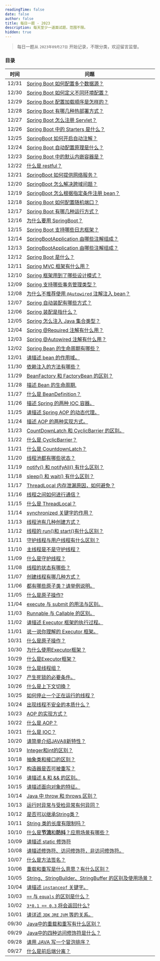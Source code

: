 ```yaml
---
readingTime: false
date: false
author: false
title: 每日一题 - 2023
description: 每天至少一道面试题，范围不限。
hidden: true
---
```


> 每日一题从 `2023年09月27日` 开始记录，不限分类，欢迎留言监督。

### 目录

| 时间    | 问题                                                           |
|-------|--------------------------------------------------------------|
| 12/31 | [Spring Boot 如何配置多个数据源？](./12.md#_12-31)                     |
| 12/30 | [Spring Boot 如何定义不同环境配置？](./12.md#_12-30)                    |
| 12/29 | [Spring Boot 配置加载顺序是怎样的？](./12.md#_12-29)                    |
| 12/28 | [Spring Boot 有哪几种热部署方式？](./12.md#_12-28)                     |
| 12/27 | [Spring Boot 怎么注册 Servlet？](./12.md#_12-27)                  |
| 12/26 | [Spring Boot 中的 Starters 是什么？](./12.md#_12-26)               |
| 12/25 | [SpringBoot 如何开启自动注解？](./12.md#_12-25)                       |
| 12/24 | [Spring Boot 自动配置原理是什么？](./12.md#_12-24)                     |
| 12/23 | [Spring Boot 中的默认内嵌容器是？](./12.md#_12-23)                     |
| 12/22 | [什么是 restful？](./12.md#_12-22)                               |
| 12/21 | [SpringBoot 如何提供网络服务？](./12.md#_12-21)                       |
| 12/20 | [SpringBoot 怎么解决跨域问题？](./12.md#_12-20)                       |
| 12/19 | [SpringBoot 怎么根据指定条件注册 bean？](./12.md#_12-19)                |
| 12/18 | [Spring Boot 如何配置随机端口？](./12.md#_12-18)                      |
| 12/17 | [Spring Boot 有哪几种运行方式？](./12.md#_12-17)                      |
| 12/16 | [为什么要用 SpringBoot？](./12.md#_12-16)                          |
| 12/15 | [Spring Boot 支持哪些日志框架？](./12.md#_12-15)                      |
| 12/14 | [SpringBootApplication 由哪些注解组成？](./12.md#_12-14)             |
| 12/13 | [SpringBootApplication 由哪些注解组成？](./12.md#_12-13)             |
| 12/12 | [Spring Boot 是什么？](./12.md#_12-12)                           |
| 12/11 | [Spring MVC 框架有什么用？](./12.md#_12-11)                         |
| 12/10 | [Spring 框架用到了哪些设计模式？](./12.md#_12-10)                        |
| 12/09 | [Spring 支持哪些事务管理类型？](./12.md#_12-9)                          |
| 12/08 | [为什么不推荐使用 `@Autowired` 注解注入 bean？](./12.md#_12-8)            |
| 12/07 | [Spring 自动装配有哪些方式？](./12.md#_12-7)                           |
| 12/06 | [Spring 装配是指什么？](./12.md#_12-6)                              |
| 12/05 | [Spring 怎么注入 Java 集合类型？](./12.md#_12-5)                      |
| 12/04 | [Spring @Required 注解有什么用？](./12.md#_12-4)                    |
| 12/03 | [Spring @Autowired 注解有什么用？](./12.md#_12-3)                   |
| 12/02 | [Spring Bean 的生命周期有哪些？](./12.md#_12-2)                       |
| 12/01 | [请描述 bean 的作用域。](./12.md#_12-1)                              |
| 11/30 | [依赖注入的方法有哪些？](./11.md#_11-30)                                |
| 11/29 | [BeanFactory 和 FactoryBean 的区别？](./11.md#_11-29)             |
| 11/28 | [描述 Bean 的生命周期.](./11.md#_11-28)                             |
| 11/27 | [什么是 BeanDefinition？](./11.md#_11-27)                        |
| 11/26 | [描述 Spring 的两种 IOC 容器。](./11.md#_11-26)                      |
| 11/25 | [请描述 Spring AOP 的动态代理。](./11.md#_11-25)                      |
| 11/24 | [描述 AOP 的两种实现方式。](./11.md#_11-24)                            |
| 11/23 | [CountDownLatch 和 CyclicBarrier 的区别。](./11.md#_11-23)        |
| 11/22 | [什么是 CyclicBarrier？](./11.md#_11-22)                         |
| 11/21 | [什么是 CountdownLatch？](./11.md#_11-21)                        |
| 11/20 | [线程池都有哪些状态？](./11.md#_11-20)                                 |
| 11/19 | [notify() 和 notifyAll() 有什么区别？](./11.md#_11-19)              |
| 11/18 | [sleep() 和 wait() 有什么区别？](./11.md#_11-18)                    |
| 11/17 | [ThreadLocal 内存泄漏原因，如何避免？](./11.md#_11-17)                   |
| 11/16 | [线程之间如何进行通信？](./11.md#_11-16)                                |
| 11/15 | [什么是 ThreadLocal？](./11.md#_11-15)                           |
| 11/14 | [synchronized 关键字的作用？](./11.md#_11-14)                       |
| 11/13 | [线程池有几种创建方式？](./11.md#_11-13)                                |
| 11/12 | [线程的 run()和 start()有什么区别？](./11.md#_11-12)                   |
| 11/11 | [守护线程与用户线程有什么区别？](./11.md#_11-11)                            |
| 11/10 | [主线程是不是守护线程？](./11.md#_11-10)                                |
| 11/09 | [什么是守护线程？](./11.md#_11-8)                                    |
| 11/08 | [线程的状态有哪些？](./11.md#_11-8)                                   |
| 11/07 | [创建线程有哪几种方式？](./11.md#_11-7)                                 |
| 11/06 | [都有哪些原子类？请举例说明。](./11.md#_11-6)                              |
| 11/05 | [什么是原子操作?](./11.md#_11-5)                                    |
| 11/04 | [execute 与 submit 的用法与区别。](./11.md#_11-4)                    |
| 11/03 | [Runnable 与 Callable 的区别。](./11.md#_11-3)                    |
| 11/02 | [请描述 Executor 框架的执行过程。](./11.md#_11-2)                       |
| 11/01 | [说一说你理解的 Executor 框架。](./11.md#_11-1)                        |
| 10/31 | [什么是原子操作？](./10.md#_10-31)                                   |
| 10/30 | [为什么使用Executor框架？](./10.md#_10-30)                           |
| 10/29 | [什么是Executor框架？](./10.md#_10-29)                             |
| 10/28 | [什么是线程组？](./10.md#_10-28)                                    |
| 10/27 | [产生死锁的必要条件。](./10.md#_10-27)                                 |
| 10/26 | [什么是上下文切换？](./10.md#_10-26)                                  |
| 10/25 | [如何停止一个正在运行的线程？](./10.md#_10-25)                             |
| 10/24 | [出现线程不安全的本质什么？](./10.md#_10-24)                              |
| 10/23 | [AOP 的实现方式？](./10.md#_10-23)                                 |
| 10/22 | [什么是 AOP？](./10.md#_10-22)                                   |
| 10/21 | [什么是 IOC？](./10.md#_10-21)                                   |
| 10/20 | [请简单介绍JAVA8新特性？](./10.md#_10-20)                             |
| 10/19 | [Integer和int的区别？](./10.md#_10-19)                            |
| 10/18 | [抽象类和接口的区别？](./10.md#_10-18)                                 |
| 10/17 | [构造器是否可被重写？](./10.md#_10-17)                                 |
| 10/16 | [请描述 & 和 && 的区别。](./10.md#_10-16)                            |
| 10/15 | [请描述面向对象的特征。](./10.md#_10-15)                                |
| 10/14 | [Java 中 throw 和 throws 区别？](./10.md#_10-14)                  |
| 10/13 | [运行时异常与受检异常有何异同？](./10.md#_10-13)                            |
| 10/12 | [是否可以继承String类？](./10.md#_10-12)                             |
| 10/11 | [String 类的长度有限制吗？](./10.md#_10-11)                           |
| 10/10 | [什么是**节流**和**防抖**？应用场景有哪些？](./10.md#_10-10)                  |
| 10/09 | [请描述 static 修饰符](./10.md#_10-9)                              |
| 10/08 | [请描述修饰符、访问修饰符，非访问修饰符。](./10.md#_10-8)                        |
| 10/07 | [什么是方法签名？](./10.md#_10-7)                                    |
| 10/06 | [重载和重写是什么意思？有什么区别？](./10.md#_10-6)                           |
| 10/05 | [String、StringBuilder、StringBuffer 的区别及使用场景？](./10.md#_10-5) |
| 10/04 | [请描述 `instanceof` 关键字。](./10.md#_10-4)                       |
| 10/03 | [`==` 与 `equals` 的区别是什么？](./10.md#_10-3)                     |
| 10/02 | [`3*0.1 == 0.3` 将会返回什么?](./10.md#_10-2)                      |
| 10/01 | [请详述 `JDK` `JRE` `JVM` 等的关系。](./10.md#_10-1)                 |
| 09/30 | [Java中的重载和重写有什么区别？](./9.md#_9-30)                            |
| 09/29 | [Java中的四种访问修饰符是什么？](./9.md#_9-29)                            |
| 09/28 | [请用 JAVA 写一个冒泡排序？](./9.md#_9-28)                             |
| 09/27 | [什么是前后端分离？](./9.md#_9-27)                                    |